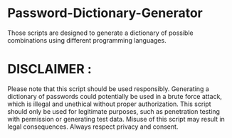 # Password-Dictionary-Generator
Those scripts are designed to generate a dictionary of possible combinations using different programming languages.

# DISCLAIMER : 
Please note that this script should be used responsibly. Generating a dictionary of passwords could potentially be used in a brute force attack, which is illegal and unethical without proper authorization. This script should only be used for legitimate purposes, such as penetration testing with permission or generating test data. Misuse of this script may result in legal consequences. Always respect privacy and consent.
